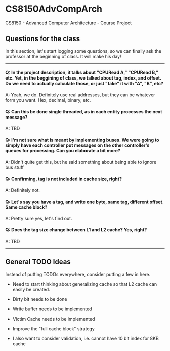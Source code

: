 # CS8150AdvCompArch
CS8150 - Advanced Computer Architecture - Course Project

## Questions for the class
In this section, let's start logging some questions, so we can finally ask the 
professor at the beginning of class. It will make his day!

---

#### Q: In the project description, it talks about "CPURead A," "CPURead B," etc. Yet, in the beggining of class, we talked about tag, index, and offset. Do we need to actually calculate those, or just "fake" it with "A", "B", etc?

A: Yeah, we do. Definitely use real addresses, but they can be whatever form you want. Hex, decimal, binary, etc.

#### Q: Can this be done single threaded, as in each entity processes the next message?

A: TBD

#### Q: I'm not sure what is meant by implementing buses. We were going to simply have each controller put messages on the other controller's queues for processing. Can you elaborate a bit more? 

A: Didn't quite get this, but he said something about being able to ignore bus stuff

#### Q: Confirming, tag is not included in cache size, right?

A: Definitely not.

#### Q: Let's say you have a tag, and write one byte, same tag, different offset. Same cache block?

A: Pretty sure yes, let's find out.

#### Q: Does the tag size change between L1 and L2 cache? Yes, right?

A: TBD

---
## General TODO Ideas
Instead of putting TODOs everywhere, consider putting a few in here.

* Need to start thinking about generalizing cache so that L2 cache
can easily be created.
  
* Dirty bit needs to be done
* Write buffer needs to be implemented
* Victim Cache needs to be implemented
* Improve the "full cache block" strategy
* I also want to consider validation, i.e. cannot have 10 bit index for 8KB cache